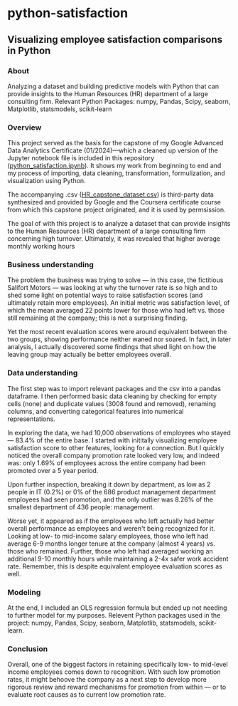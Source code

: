# python-satisfaction

## Visualizing employee satisfaction comparisons in Python

### About
Analyzing a dataset and building predictive models with Python that can provide insights to the Human Resources (HR) department of a large consulting firm. Relevant Python Packages: numpy, Pandas, Scipy, seaborn, Matplotlib, statsmodels, scikit-learn

### Overview
This project served as the basis for the capstone of my Google Advanced Data Analytics Certificate (01/2024)—which a cleaned up version of the Jupyter notebook file is included in this repository ([python_satisfaction.ipynb](https://github.com/i-am-nate/python-satisfaction/blob/main/python_satisfaction.ipynb)). It shows my work from beginning to end and my process of importing, data cleaning, transformation, formulization, and visualization using Python.

The accompanying .csv ([HR_capstone_dataset.csv](https://github.com/i-am-nate/python-satisfaction/blob/main/HR_capstone_dataset.csv)) is third-party data synthesized and provided by Google and the Coursera certificate course from which this capstone project originated, and it is used by permsission.

The goal of with this project is to analyze a dataset that can provide insights to the Human Resources (HR) department of a large consulting firm concerning high turnover. Ultimately, it was revealed that higher average monthly working hours

### Business understanding
The problem the business was trying to solve — in this case, the fictitious Salifort Motors — was looking at why the turnover rate is so high and to shed some light on potential ways to raise satisfaction scores (and ultimately retain more employees). An initial metric was satisfaction level, of which the mean averaged 22 points lower for those who had left vs. those still remaining at the company; this is not a surprising finding.

Yet the most recent evaluation scores were around equivalent between the two groups, showing performance neither waned nor soared. In fact, in later analysis, I actually discovered some findings that shed light on how the leaving group may actually be better employees overall.

### Data understanding
The first step was to import relevant packages and the csv into a pandas dataframe. I then performed basic data cleaning by checking for empty cells (none) and duplicate values (3008 found and removed), renaming columns, and converting categorical features into numerical representations.

In exploring the data, we had 10,000 observations of employees who stayed — 83.4% of the entire base. I started with inititally visualizing employee satisfaction score to other features, looking for a connection. But I quickly noticed the overall company promotion rate looked very low, and indeed was: only 1.69% of employees across the entire company had been promoted over a 5 year period.

Upon further inspection, breaking it down by department, as low as 2 people in IT (0.2%) or 0% of the 686 product management department employees had seen promotion, and the only outlier was 8.26% of the smallest department of 436 people: management.

Worse yet, it appeared as if the employees who left actually had better overall performance as employees and weren't being recognized for it. Looking at low- to mid-income salary employees, those who left had average 6-9 months longer tenure at the company (almost 4 years) vs. those who remained. Further, those who left had averaged working an additional 9-10 monthly hours while maintaining a 2-4x safer work accident rate. Remember, this is despite equivalent employee evaluation scores as well.

### Modeling
At the end, I included an OLS regression formula but ended up not needing to further model for my purposes. Relevent Python packages used in the project: numpy, Pandas, Scipy, seaborn, Matplotlib, statsmodels, scikit-learn.

### Conclusion
Overall, one of the biggest factors in retaining specifically low- to mid-level income employees comes down to recognition. With such low promotion rates, it might behoove the company as a next step to develop more rigorous review and reward mechanisms for promotion from within — or to evaluate root causes as to current low promotion rate.
